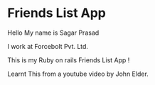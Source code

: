 # Friends List App

Hello My name is Sagar Prasad

I work at Forcebolt Pvt. Ltd.

This is my Ruby on rails Friends List App !

Learnt This from a youtube video by John Elder.
